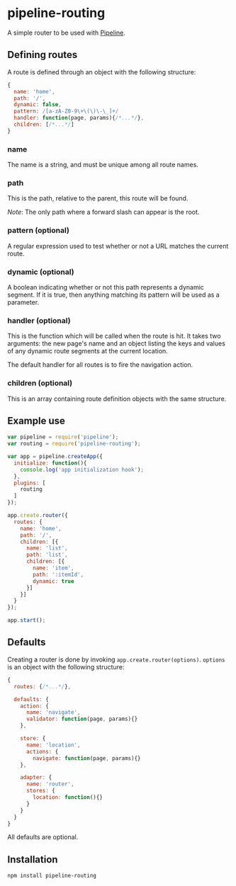 # pipeline-routing

A simple router to be used with [Pipeline](https://github.com/rimunroe/pipeline).

## Defining routes

A route is defined through an object with the following structure:

```javascript
{
  name: 'home',
  path: '/',
  dynamic: false,
  pattern: /[a-zA-Z0-9\+\(\)\-\_]+/
  handler: function(page, params){/*...*/},
  children: [/*...*/]
}
```

### name

The name is a string, and must be unique among all route names.

### path

This is the path, relative to the parent, this route will be found.

*Note*: The only path where a forward slash can appear is the root.

### pattern (optional)

A regular expression used to test whether or not a URL matches the current route.

### dynamic (optional)

A boolean indicating whether or not this path represents a dynamic segment. If it is true, then anything matching its pattern will be used as a parameter.

### handler (optional)

This is the function which will be called when the route is hit. It takes two arguments: the new page's name and an object listing the keys and values of any dynamic route segments at the current location.

The default handler for all routes is to fire the navigation action.

### children (optional)

This is an array containing route definition objects with the same structure.

## Example use

```javascript
var pipeline = require('pipeline');
var routing = require('pipeline-routing');

var app = pipeline.createApp({
  initialize: function(){
    console.log('app initialization hook');
  },
  plugins: [
    routing
  ]
});

app.create.router({
  routes: {
    name: 'home',
    path: '/',
    children: [{
      name: 'list',
      path: 'list',
      children: [{
        name: 'item',
        path: ':itemId',
        dynamic: true
      }]
    }]
  }
});

app.start();

```

## Defaults

Creating a router is done by invoking `app.create.router(options)`. `options` is an object with the following structure:

```javascript
{
  routes: {/*...*/},

  defaults: {
    action: {
      name: 'navigate',
      validator: function(page, params){}
    },

    store: {
      name: 'location',
      actions: {
        navigate: function(page, params){}
    },

    adapter: {
      name: 'router',
      stores: {
        location: function(){}
      }
    }
  }
}
```

All defaults are optional.

## Installation

`npm install pipeline-routing`

